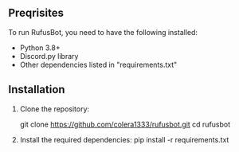 ## Preqrisites

To run RufusBot, you need to have the following installed:

- Python 3.8+
- Discord.py library
- Other dependencies listed in "requirements.txt"

## Installation
1. Clone the repository:

    git clone https://github.com/colera1333/rufusbot.git
    cd rufusbot
2. Install the required dependencies:
    pip install -r requirements.txt